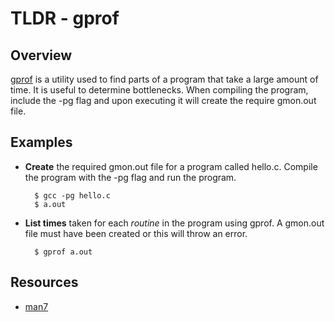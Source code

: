 TLDR - gprof
==========

Overview
--------

[gprof] is a utility used to find parts of a program that take a large amount of time.  It is useful to determine bottlenecks.  When compiling the program, include the -pg flag and upon executing it will create the require gmon.out file.

Examples
--------

- **Create** the required gmon.out file for a program called hello.c.  Compile the program with the -pg flag and run the program.

        $ gcc -pg hello.c
		$ a.out

- **List times** taken for each *routine* in the program using gprof. A gmon.out file must have been created or this will throw an error.

		$ gprof a.out

Resources
---------

- [man7](http://man7.org/linux/man-pages/man1/gprof.1.html)

[gprof]: http://man7.org/linux/man-pages/man1/gprof.1.html

